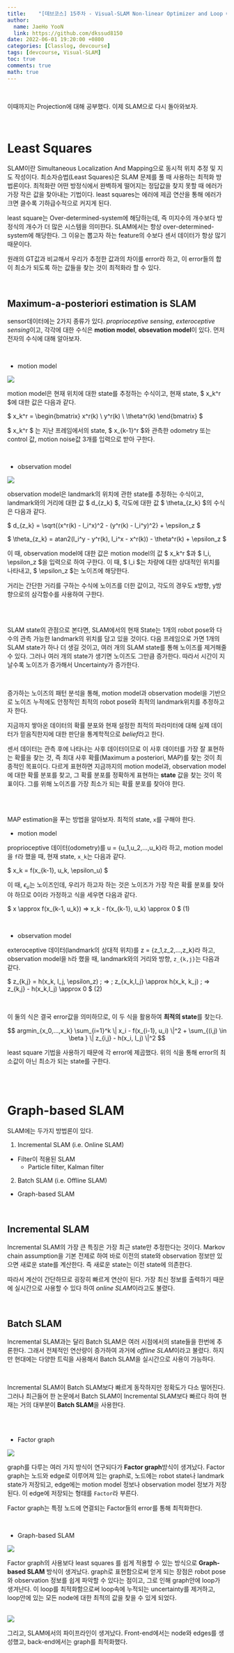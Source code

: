 ```yaml
---
title:    "[데브코스] 15주차 - Visual-SLAM Non-linear Optimizer and Loop Closure "
author:
  name: JaeHo YooN
  link: https://github.com/dkssud8150
date: 2022-06-01 19:20:00 +0800
categories: [Classlog, devcourse]
tags: [devcourse, Visual-SLAM]
toc: true
comments: true
math: true
---
```


<br>

이때까지는 Projection에 대해 공부했다. 이제 SLAM으로 다시 돌아와보자.

<br>

# Least Squares

SLAM이란 Simultaneous Localization And Mapping으로 동시적 위치 추정 및 지도 작성이다. 최소자승법(Least Squares)은 SLAM 문제를 풀 때 사용하는 최적화 방법론이다. 최적화란 어떤 방정식에서 완벽하게 떨어지는 정답값을 찾지 못할 때 에러가 가장 작은 값을 찾아내는 기법이다. least squares는 에러에 제곱 연산을 통해 에러가 크면 클수록 기하급수적으로 커지게 된다. 

least square는 Over-determined-system에 해당하는데, 즉 미지수의 개수보다 방정식의 개수가 더 많은 시스템을 의미한다. SLAM에서는 항상 over-determined-system에 해당한다. 그 이유는 뽑고자 하는 feature의 수보다 센서 데이터가 항상 많기 때문이다.

원래의 GT값과 비교해서 우리가 추정한 값과의 차이를 error라 하고, 이 error들의 합이 최소가 되도록 하는 값들을 찾는 것이 최적화라 할 수 있다.

<br>

## Maximum-a-posteriori estimation is SLAM

sensor데이터에는 2가지 종류가 있다. *proprioceptive sensing*, *exteroceptive sensing*이고, 각각에 대한 수식은 **motion model**, **obsevation model**이 있다. 먼저 전자의 수식에 대해 알아보자.

<br>

- motion model

<img src="/assets/img/dev/week16/day3/motion_model.png">

motion model은 현재 위치에 대한 state를 추정하는 수식이고, 현재 state, $ x_k^r $에 대한 값은 다음과 같다.

$ x_k^r = \begin{bmatrix} x^r(k) \\ y^r(k) \\ \theta^r(k) \end{bmatrix} $

$ x_k^r $ 는 지난 프레임에서의 state, $ x_{k-1}^r $와 관측한 odometry 또는 control 값, motion noise값 3개를 입력으로 받아 구한다.

<br>

- observation model

<img src="/assets/img/dev/week16/day3/observation_model.png">

observation model은 landmark의 위치에 관한 state를 추정하는 수식이고, landmark와의 거리에 대한 값 $ d_{z_k} $, 각도에 대한 값 $ \theta_{z_k} $의 수식은 다음과 같다.

$ d_{z_k} = \sqrt{(x^r(k) - l_i^x)^2 - (y^r(k) - l_i^y)^2} + \epsilon_z $ 

$ \theta_{z_k} = atan2(l_i^y - y^r(k), l_i^x - x^r(k)) - \theta^r(k) + \epsilon_z $ 

이 때, observation model에 대한 값은 motion model의 값 $ x_k^r $과 $ l_i, \epsilon_z $을 입력으로 하여 구한다. 이 때, $ l_i $는 차량에 대한 상대적인 위치를 나타내고, $ \epsilon_z $는 노이즈에 해당한다.

거리는 간단한 거리를 구하는 수식에 노이즈를 더한 값이고, 각도의 경우도 x방향, y방향으로의 삼각함수를 사용하여 구한다. 

<br>

<br>

SLAM state의 관점으로 본다면, SLAM에서의 현재 State는 1개의 robot pose와 다수의 관측 가능한 landmark의 위치를 담고 있을 것이다. 다음 프레임으로 가면 1개의 SLAM state가 하나 더 생길 것이고, 여러 개의 SLAM state를 통해 노이즈를 제거해줄 수 있다. 그러나 여러 개의 state가 생기면 노이즈도 그만큼 증가한다. 따라서 시간이 지날수록 노이즈가 증가해서 Uncertainty가 증가한다.

<br>

증가하는 노이즈의 패턴 분석을 통해, motion model과 observation model을 기반으로 노이즈 누적에도 안정적인 최적의 robot pose와 최적의 landmark위치를 추정하고자 한다. 

지금까지 쌓아온 데이터의 확률 분포와 현재 설정한 최적의 파라미터에 대해 실제 데이터가 믿음직한지에 대한 판단을 통계학적으로 *belief*라고 한다. 

센서 데이터는 관측 후에 나타나는 사후 데이터이므로 이 사후 데이터를 가장 잘 표현하는 확률을 찾는 것, 즉 최대 사후 확률(Maximum a posteriori, MAP)를 찾는 것이 최종적인 목표이다. 다르게 표현하면 지금까지의 motion model과, observation model에 대한 확률 분포를 찾고, 그 확률 분포를 정확하게 표현하는 **state** 값을 찾는 것이 목표이다. 그를 위해 노이즈를 가장 최소가 되는 확률 분포를 찾아야 한다.

<br>

<br>

MAP estimation을 푸는 방법을 알아보자. 최적의 state, `x`를 구해야 한다.

- motion model

proprioceptive 데이터(odometry)를 u = {u_1,u_2,...,u_k}라 하고, motion model을 `f`라 했을 때, 현재 state, `x_k`는 다음과 같다. 

$ x_k = f(x_{k-1}, u_k, \epsilon_u) $

이 때, $\epsilon_u$는 노이즈인데, 우리가 하고자 하는 것은 노이즈가 가장 작은 확률 분포를 찾아야 하므로 0이라 가정하고 식을 세우면 다음과 같다.

$ x \approx f(x_{k-1, u_k}) =\> x_k - f(x_{k-1}, u_k) \approx 0 $ (1)

<br>

- observation model

exteroceptive 데이터(landmark의 상대적 위치)를 z = {z_1,z_2,...,z_k}라 하고, observation model을 `h`라 했을 때, landmark와의 거리와 방향, `z_{k,j}`는 다음과 같다.

$ z_{k,j} = h(x_k, l_j, \epsilon_z) \; =\> \; z_{x_k,l_j} \approx h(x_k, k_j) \; =\> z_{k,j} - h(x_k,l_j) \approx 0 $ (2)

<br>

이 둘의 식은 결국 error값을 의미하므로, 이 두 식을 활용하여 **최적의 state**를 찾는다.

$$ argmin_{x_0,...,x_k} \sum_{i=1}^k \| x_i - f(x_{i-1}, u_i) \|^2 + \sum_{(i,j) \in \beta } \| z_{i,j} - h(x_i, l_j) \|^2 $$

least square 기법을 사용하기 때문에 각 error에 제곱했다. 위의 식을 통해 error의 최소값이 아닌 최소가 되는 state를 구한다.

<br>

<br>

# Graph-based SLAM

SLAM에는 두가지 방법론이 있다.
1. Incremental SLAM (i.e. Online SLAM)
- Filter이 적용된 SLAM
  - Particle filter, Kalman filter

2. Batch SLAM  (i.e. Offline SLAM)
  - Graph-based SLAM

<br>

## Incremental SLAM

Incremental SLAM의 가장 큰 특징은 가장 최근 state만 추정한다는 것이다. Markov chain assumption을 기본 전제로 하여 바로 이전의 state와 observation 정보만 있으면 새로운 state를 계산한다. 즉 새로운 state는 이전 state에 의존한다.

따라서 계산이 간단하므로 굉장히 빠르게 연산이 된다. 가장 최신 정보를 출력하기 때문에 실시간으로 사용할 수 있다 하여 *online SLAM*이라고도 불렸다.

<br>

## Batch SLAM 

Incremental SLAM과는 달리 Batch SLAM은 여러 시점에서의 state들을 한번에 추론한다. 그래서 전체적인 연산량이 증가하여 과거에 *offline SLAM*이라고 불렸다. 하지만 현대에는 다양한 트릭을 사용해서 Batch SLAM을 실시간으로 사용이 가능하다.

<br>

Incremental SLAM이 Batch SLAM보다 빠르게 동작하지만 정확도가 다소 떨어진다. 그러나 최근들어 한 논문에서 Batch SLAM이 Incremental SLAM보다 빠르다 하여 현재는 거의 대부분이 **Batch SLAM**을 사용한다. 

<br>

<br>

- Factor graph

<img src="/assets/img/dev/week16/day3/factor_graph.png">

graph를 다루는 여러 가지 방식이 연구되다가 **Factor graph**방식이 생겨났다. Factor graph는 노드와 edge로 이루어져 있는 graph로, 노드에는 robot state나 landmark state가 저장되고, edge에는 motion model 정보나 observation model 정보가 저장된다. 이 edge에 저장되는 형태를 `Factor`라 부른다.

Factor graph는 특정 노드에 연결되는 Factor들의 error를 통해 최적화한다. 

<br>

- Graph-based SLAM

<img src="/assets/img/dev/week16/day3/graph_based_slam.png">

Factor graph의 사용보다 least squares 를 쉽게 적용할 수 있는 방식으로 **Graph-based SLAM** 방식이 생겨났다. graph로 표현함으로써 얻게 되는 장점은 robot pose와 observation 정보를 쉽게 파악할 수 있다는 점이고, 그로 인해 graph안에 loop가 생겨난다. 이 loop를 최적화함으로써 loop속에 누적되는 uncertainty를 제거하고, loop안에 있는 모든 node에 대한 최적의 값을 찾을 수 있게 되었다. 

<br>

<img src="/assets/img/dev/week16/day3/graph_based_slam_node.png">

그리고, SLAM에서의 파이프라인이 생겨났다. Front-end에서는 node와 edges를 생성했고, back-end에서는 graph를 최적화했다.

